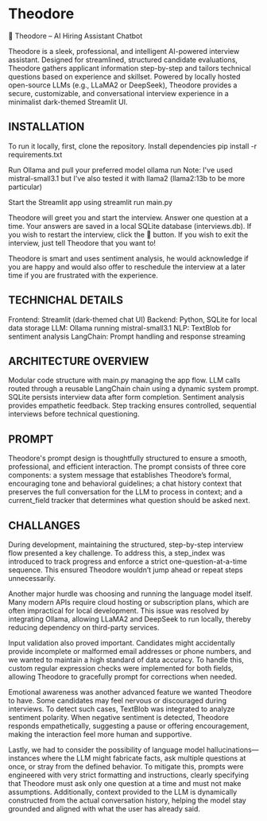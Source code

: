 # Theodore
 
🤖 Theodore – AI Hiring Assistant Chatbot

Theodore is a sleek, professional, and intelligent AI-powered interview assistant. Designed for streamlined, structured candidate evaluations, Theodore gathers applicant information step-by-step and tailors technical questions based on experience and skillset. Powered by locally hosted open-source LLMs (e.g., LLaMA2 or DeepSeek), Theodore provides a secure, customizable, and conversational interview experience in a minimalist dark-themed Streamlit UI.

## INSTALLATION

To run it locally, first, clone the repository.
Install dependencies
pip install -r requirements.txt

Run Ollama and pull your preferred model
ollama run <model> 
Note: I've used mistral-small3.1 but I've also tested it with llama2 (llama2:13b to be more particular)

Start the Streamlit app using streamlit run main.py

Theodore will greet you and start the interview.
Answer one question at a time.
Your answers are saved in a local SQLite database (interviews.db).
If you wish to restart the interview, click the 🔁 button.
If you wish to exit the interview, just tell Theodore that you want to! 

Theodore is smart and uses sentiment analysis, he would acknowledge if you are happy and would also offer to reschedule the interview at a later time if you are frustrated with the experience.

## TECHNICHAL DETAILS

Frontend: Streamlit (dark-themed chat UI)
Backend: Python, SQLite for local data storage
LLM: Ollama running mistral-small3.1
NLP: TextBlob for sentiment analysis
LangChain: Prompt handling and response streaming

## ARCHITECTURE OVERVIEW

Modular code structure with main.py managing the app flow.
LLM calls routed through a reusable LangChain chain using a dynamic system prompt.
SQLite persists interview data after form completion.
Sentiment analysis provides empathetic feedback.
Step tracking ensures controlled, sequential interviews before technical questioning.

## PROMPT

Theodore's prompt design is thoughtfully structured to ensure a smooth, professional, and efficient interaction. The prompt consists of three core components: a system message that establishes Theodore’s formal, encouraging tone and behavioral guidelines; a chat history context that preserves the full conversation for the LLM to process in context; and a current_field tracker that determines what question should be asked next.

## CHALLANGES 

During development, maintaining the structured, step-by-step interview flow presented a key challenge. To address this, a step_index was introduced to track progress and enforce a strict one-question-at-a-time sequence. This ensured Theodore wouldn’t jump ahead or repeat steps unnecessarily.

Another major hurdle was choosing and running the language model itself. Many modern APIs require cloud hosting or subscription plans, which are often impractical for local development. This issue was resolved by integrating Ollama, allowing LLaMA2 and DeepSeek to run locally, thereby reducing dependency on third-party services.

Input validation also proved important. Candidates might accidentally provide incomplete or malformed email addresses or phone numbers, and we wanted to maintain a high standard of data accuracy. To handle this, custom regular expression checks were implemented for both fields, allowing Theodore to gracefully prompt for corrections when needed.

Emotional awareness was another advanced feature we wanted Theodore to have. Some candidates may feel nervous or discouraged during interviews. To detect such cases, TextBlob was integrated to analyze sentiment polarity. When negative sentiment is detected, Theodore responds empathetically, suggesting a pause or offering encouragement, making the interaction feel more human and supportive.

Lastly, we had to consider the possibility of language model hallucinations—instances where the LLM might fabricate facts, ask multiple questions at once, or stray from the defined behavior. To mitigate this, prompts were engineered with very strict formatting and instructions, clearly specifying that Theodore must ask only one question at a time and must not make assumptions. Additionally, context provided to the LLM is dynamically constructed from the actual conversation history, helping the model stay grounded and aligned with what the user has already said.


